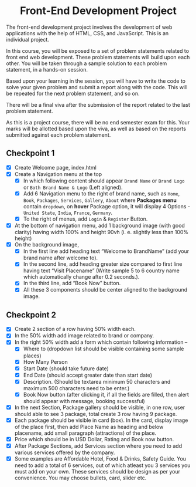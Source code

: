 <h1 align="center">Front-End Development Project</h1>
The front-end development project involves the development of web applications with the help of HTML, CSS, and JavaScript. This is an individual project.

In this course, you will be exposed to a set of problem statements related to front end web development. These problem statements will build upon each other. You will be taken through a sample solution to each problem statement, in a hands-on session.

Based upon your learning in the session, you will have to write the code to solve your given problem and submit a report along with the code. This will be repeated for the next problem statement, and so on.

There will be a final viva after the submission of the report related to the last problem statement.

As this is a project course, there will be no end semester exam for this. Your marks will be allotted based upon the viva, as well as based on the reports submitted against each problem statement.

## Checkpoint 1
- [x] Create Welcome page, index.html
- [x] Create a Navigation menu at the top 
    - [x] In which following content should appear `Brand Name` or `Brand Logo` or `Both Brand Name & Logo` (Left aligned). 
    - [x] Add 6 Navigation menu to the right of brand name, such as `Home`, `Book`, `Packages`, `Services`, `Gallery`, `About` where **Packages menu** contain `dropdown`, on **hover** Package option, it will display 4 Options -  `United State`, `India`, `France`, `Germany`.
    - [x] To the right of menus, add `Login` & `Register` Button.
- [x] At the bottom of navigation menu, add 1 background image (with good clarity) having width 100% and height 90vh (i. e. slightly less than 100% height)
- [x] On the background image, 
    - [x] In the first line add heading text “Welcome to BrandName” (add your brand name after welcome to). 
    - [x] In the second line, add heading greater size compared to first line having text “Visit Placename” (Write sample 5 to 6 country name which automatically change after 0.2 seconds.). 
    - [x] In the third line, add “Book Now” button. 
    - [x] All these 3 components should be center aligned to the background image.

## Checkpoint 2
- [x] Create 2 section of a row having 50% width each.
- [x] In the 50% width add image related to brand or company.
- [x] In the right 50% width add a form which contain following information –
    - [x] Where to (dropdown list should be visible containing some sample places)
    - [x] How Many Person
    - [x] Start Date (should take future date)
    - [x] End Date (should accept greater date than start date)
    - [x] Description. (Should be textarea minimum 50 characters and maximum 500 characters need to be enter.)
    - [x] Book Now button (after clicking it, if all the fields are filled, then alert should appear with message, booking successful)
- [x] In the next Section, Package gallery should be visible, in one row, user should able to see 3 package, total create 3 row having 9 package.
- [x] Each package should be visible in card (box). In the card, display image of the place first, then add Place Name as heading and below placename, add small paragraph (attractions) of the place.
- [x] Price which should be in USD Dollar, Rating and Book now button.
- [x] After Package Sections, add Services section where you need to add various services offered by the company.
- [x] Some examples are Affordable Hotel, Food & Drinks, Safety Guide. You need to add a total of 6 services, out of which atleast you 3 services you must add on your own. These services should be design as per your convenience.
You may choose bullets, card, slider etc.
